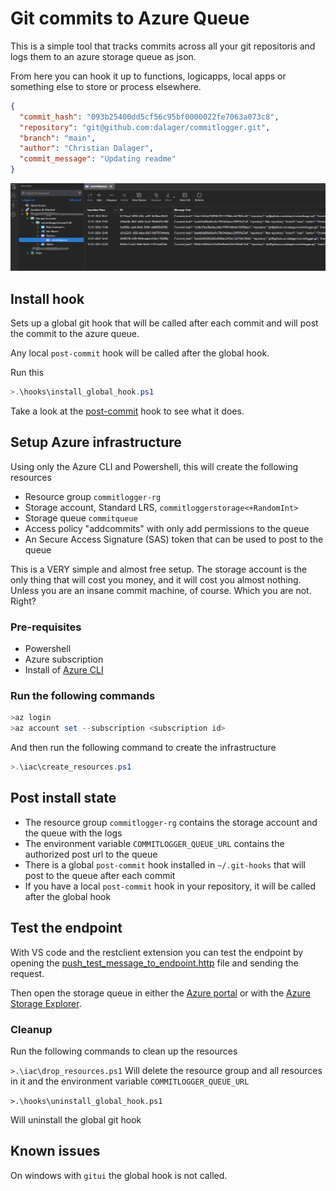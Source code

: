 # Git commits to Azure Queue

This is a simple tool that tracks commits across all your git repositoris and logs them to an azure storage queue as json.

From here you can hook it up to functions, logicapps, local apps or something else to store or process elsewhere.

```json
{
  "commit_hash": "093b25400dd5cf56c95bf0000022fe7063a073c8",
  "repository": "git@github.com:dalager/commitlogger.git",
  "branch": "main",
  "author": "Christian Dalager",
  "commit_message": "Updating readme"
}
```

![Alt text](img/storageexplorer.png)

## Install hook

Sets up a global git hook that will be called after each commit and will post the commit to the azure queue.

Any local `post-commit` hook will be called after the global hook.

Run this

```powershell
>.\hooks\install_global_hook.ps1
```

Take a look at the [post-commit](hooks/post-commit) hook to see what it does.

## Setup Azure infrastructure

Using only the Azure CLI and Powershell, this will create the following resources

- Resource group `commitlogger-rg`
- Storage account, Standard LRS, `commitloggerstorage<+RandomInt>`
- Storage queue `commitqueue`
- Access policy "addcommits" with only add permissions to the queue
- An Secure Access Signature (SAS) token that can be used to post to the queue

This is a VERY simple and almost free setup. The storage account is the only thing that will cost you money, and it will cost you almost nothing.
Unless you are an insane commit machine, of course. Which you are not. Right?

### Pre-requisites

- Powershell
- Azure subscription
- Install of [Azure CLI](https://docs.microsoft.com/en-us/cli/azure/install-azure-cli?view=azure-cli-latest)

### Run the following commands

```powershell
>az login
>az account set --subscription <subscription id>
```

And then run the following command to create the infrastructure

```powershell
>.\iac\create_resources.ps1
```

## Post install state

- The resource group `commitlogger-rg` contains the storage account and the queue with the logs
- The environment variable `COMMITLOGGER_QUEUE_URL` contains the authorized post url to the queue
- There is a global `post-commit` hook installed in `~/.git-hooks` that will post to the queue after each commit
- If you have a local `post-commit` hook in your repository, it will be called after the global hook

## Test the endpoint

With VS code and the restclient extension you can test the endpoint by opening the [push_test_message_to_endpoint.http](push_test_message_to_endpoint.http) file and sending the request.

Then open the storage queue in either the [Azure portal](https://portal.azure.com/) or with the [Azure Storage Explorer](https://azure.microsoft.com/en-us/features/storage-explorer/).

### Cleanup

Run the following commands to clean up the resources

`>.\iac\drop_resources.ps1`
Will delete the resource group and all resources in it and the environment variable `COMMITLOGGER_QUEUE_URL`

`>.\hooks\uninstall_global_hook.ps1`

Will uninstall the global git hook

## Known issues

On windows with `gitui` the global hook is not called.
